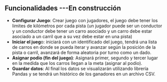 
## Funcionalidades ---En construcción ##

*  **Configurar Juego**\: Crear juego con jugadores, el juego debe tener los limites de kilómetros por cada pista (un jugador puede ser un conductor y un conductor debe tener un carro asociado y un carro debe estar asociado a un carril que a su vez debe estar en una pista)
 *  **Iniciar el jueg**o: iniciará con un identificado del juego, tendrá una lista de carros en donde se pueda iterar y avanzar según la posición de la pista o carril, avanzará de forma aleatoria por turno como un dado.
 *  **Asignar podio (fin del juego)**\: Asignará primer, segundo y tercer lugar en la medida que los carros llegan a la meta (asignar al podio).
 *  **Guardar datos**\: Al final los datos se visualizarán utilizando librería Pandas y se tendrá un histórico de los ganadores en un archivo CSV.
  
